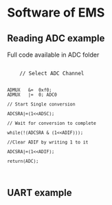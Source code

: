 Software of EMS
===============

Reading ADC example
-------------------
Full code available in ADC folder

<code>
	// Select ADC Channel

	ADMUX	&=	0xf0;
	ADMUX	|=	0; ADC0

	// Start Single conversion

	ADCSRA|=(1<<ADSC);

	// Wait for conversion to complete

	while(!(ADCSRA & (1<<ADIF)));

	//Clear ADIF by writing 1 to it

	ADCSRA|=(1<<ADIF);

	return(ADC);

</code>

UART example
-------------------
